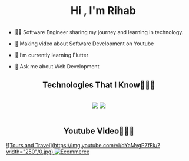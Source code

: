 <div id="user-content-toc">
  <ul align="center">
    <summary><h1 style="display: inline-block">Hi , I'm Rihab</h1></summary>
  </ul>
</div>

- 👨‍💻 Software Engineer sharing my journey and learning in technology.</br>

- 🔭 Making video about Software Development on Youtube </br>

- 🌱 I’m currently learning Flutter </br>

- 💬 Ask me about Web Development   </br>


<h2 align="center">Technologies That I Know👨🏻‍💻</h2>
<br/>
<div align="center">
    <img src="https://skillicons.dev/icons?i=react,angular,bootstrap,html,css,php,git" />
    <img src="https://skillicons.dev/icons?i=python,nodejs,javascript,java,spring,firebase,mongodb,mysql,androidstudio" /><br>
</div>

<br/>
<h2 align="center">Youtube Video👨🏻‍💻</h2>

[![Tours and Travel](https://img.youtube.com/vi/dYaMvgPZfFk/? width="250"/0.jpg) ](https://www.youtube.com/watch?v=dYaMvgPZfFk)
[![Ecommerce](https://img.youtube.com/vi/Wq72PiXzK7w/0.jpg)](https://www.youtube.com/watch?v=Wq72PiXzK7w)
